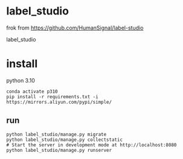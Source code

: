 # label_studio

frok from https://github.com/HumanSignal/label-studio

label_studio

# install

python 3.10

```
conda activate p310
pip install -r requirements.txt -i https://mirrors.aliyun.com/pypi/simple/

```

## run

```
python label_studio/manage.py migrate
python label_studio/manage.py collectstatic
# Start the server in development mode at http://localhost:8080
python label_studio/manage.py runserver

```
